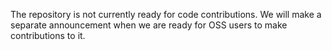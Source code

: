 The repository is not currently ready for code contributions. We will
make a separate announcement when we are ready for OSS users to make
contributions to it.


